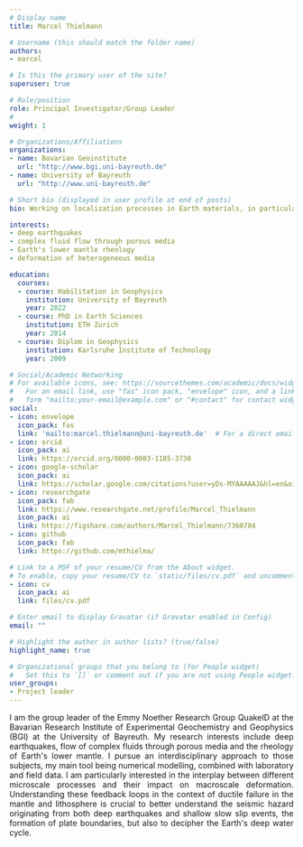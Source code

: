 ```yaml
---
# Display name
title: Marcel Thielmann

# Username (this should match the folder name)
authors:
- marcel

# Is this the primary user of the site?
superuser: true

# Role/position
role: Principal Investigator/Group Leader
# 
weight: 1

# Organizations/Affiliations
organizations:
- name: Bavarian Geoinstitute
  url: "http://www.bgi.uni-bayreuth.de"
- name: University of Bayreuth
  url: "http://www.uni-bayreuth.de"

# Short bio (displayed in user profile at end of posts)
bio: Working on localization processes in Earth materials, in particular deep earthquakes, flow of complex fluids in porous media and Earth's lower mantle rheology.

interests:
- deep earthquakes
- complex fluid flow through porous media
- Earth's lower mantle rheology
- deformation of heterogeneous media

education:
  courses:
  - course: Habilitation in Geophysics
    institution: University of Bayreuth
    year: 2022
  - course: PhD in Earth Sciences
    institution: ETH Zurich
    year: 2014
  - course: Diplom in Geophysics
    institution: Karlsruhe Institute of Technology
    year: 2009

# Social/Academic Networking
# For available icons, see: https://sourcethemes.com/academic/docs/widgets/#icons
#   For an email link, use "fas" icon pack, "envelope" icon, and a link in the
#   form "mailto:your-email@example.com" or "#contact" for contact widget.
social:
- icon: envelope
  icon_pack: fas
  link: 'mailto:marcel.thielmann@uni-bayreuth.de'  # For a direct email link, use "mailto:test@example.org".
- icon: orcid
  icon_pack: ai
  link: https://orcid.org/0000-0003-1185-3730
- icon: google-scholar
  icon_pack: ai
  link: https://scholar.google.com/citations?user=yDs-MYAAAAAJ&hl=en&oi=ao
- icon: researchgate
  icon_pack: fab
  link: https://www.researchgate.net/profile/Marcel_Thielmann
  icon_pack: ai
  link: https://figshare.com/authors/Marcel_Thielmann/7360784
- icon: github
  icon_pack: fab
  link: https://github.com/mthielma/

# Link to a PDF of your resume/CV from the About widget.
# To enable, copy your resume/CV to `static/files/cv.pdf` and uncomment the lines below.  
- icon: cv
  icon_pack: ai
  link: files/cv.pdf

# Enter email to display Gravatar (if Gravatar enabled in Config)
email: ""

# Highlight the author in author lists? (true/false)
highlight_name: true

# Organizational groups that you belong to (for People widget)
#   Set this to `[]` or comment out if you are not using People widget.  
user_groups:
- Project leader
---
```


<div align="justify">
I am the group leader of the Emmy Noether Research Group QuakeID at the Bavarian Research Institute of Experimental Geochemistry and Geophysics (BGI) at the University of Bayreuth. My research interests include deep earthquakes, flow of complex fluids through porous media and the rheology of Earth's lower mantle. I pursue an interdisciplinary approach to those subjects, my main tool being numerical modelling, combined with laboratory and field data.
I am particularly interested in the interplay between different microscale processes and their impact on macroscale deformation. Understanding these feedback loops in the context of ductile failure in the mantle and lithosphere is crucial to better understand the seismic hazard originating from both deep earthquakes and shallow slow slip events, the formation of plate boundaries, but also to decipher the Earth's deep water cycle.
</div>
